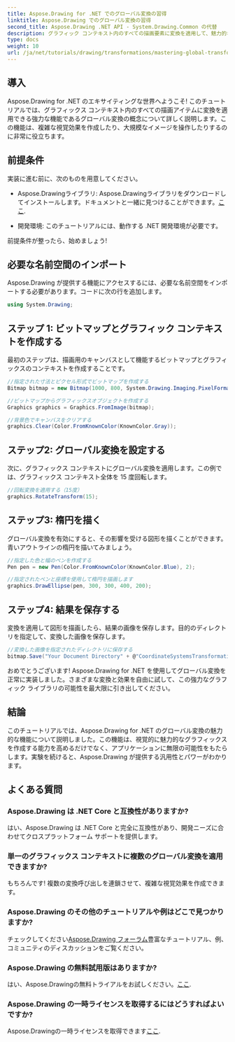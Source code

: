 ```yaml
---
title: Aspose.Drawing for .NET でのグローバル変換の習得
linktitle: Aspose.Drawing でのグローバル変換の習得
second_title: Aspose.Drawing .NET API - System.Drawing.Common の代替
description: グラフィック コンテキスト内のすべての描画要素に変換を適用して、魅力的な視覚効果を作成し、画像を効率的に操作する方法を学習します。
type: docs
weight: 10
url: /ja/net/tutorials/drawing/transformations/mastering-global-transformations/
---
```

## 導入

Aspose.Drawing for .NET のエキサイティングな世界へようこそ! このチュートリアルでは、グラフィックス コンテキスト内のすべての描画アイテムに変換を適用できる強力な機能であるグローバル変換の概念について詳しく説明します。この機能は、複雑な視覚効果を作成したり、大規模なイメージを操作したりするのに非常に役立ちます。

## 前提条件

実装に進む前に、次のものを用意してください。

-  Aspose.Drawingライブラリ: Aspose.Drawingライブラリをダウンロードしてインストールします。ドキュメントと一緒に見つけることができます。[ここ](https://reference.aspose.com/drawing/net/).
  
- 開発環境: このチュートリアルには、動作する .NET 開発環境が必要です。

前提条件が整ったら、始めましょう!

## 必要な名前空間のインポート

Aspose.Drawing が提供する機能にアクセスするには、必要な名前空間をインポートする必要があります。コードに次の行を追加します。

```csharp
using System.Drawing;
```

## ステップ 1: ビットマップとグラフィック コンテキストを作成する

最初のステップは、描画用のキャンバスとして機能するビットマップとグラフィックスのコンテキストを作成することです。

```csharp
//指定された寸法とピクセル形式でビットマップを作成する
Bitmap bitmap = new Bitmap(1000, 800, System.Drawing.Imaging.PixelFormat.Format32bppPArgb);

//ビットマップからグラフィックスオブジェクトを作成する
Graphics graphics = Graphics.FromImage(bitmap);

//背景色でキャンバスをクリアする
graphics.Clear(Color.FromKnownColor(KnownColor.Gray));
```

## ステップ2: グローバル変換を設定する

次に、グラフィックス コンテキストにグローバル変換を適用します。この例では、グラフィックス コンテキスト全体を 15 度回転します。

```csharp
//回転変換を適用する（15度）
graphics.RotateTransform(15);
```

## ステップ3: 楕円を描く

グローバル変換を有効にすると、その影響を受ける図形を描くことができます。青いアウトラインの楕円を描いてみましょう。

```csharp
//指定した色と幅のペンを作成する
Pen pen = new Pen(Color.FromKnownColor(KnownColor.Blue), 2);

//指定されたペンと座標を使用して楕円を描画します
graphics.DrawEllipse(pen, 300, 300, 400, 200);
```

## ステップ4: 結果を保存する

変換を適用して図形を描画したら、結果の画像を保存します。目的のディレクトリを指定して、変換した画像を保存します。

```csharp
//変換した画像を指定されたディレクトリに保存する
bitmap.Save("Your Document Directory" + @"CoordinateSystemsTransformations\GlobalTransformation_out.png");
```

おめでとうございます! Aspose.Drawing for .NET を使用してグローバル変換を正常に実装しました。さまざまな変換と効果を自由に試して、この強力なグラフィック ライブラリの可能性を最大限に引き出してください。

## 結論

このチュートリアルでは、Aspose.Drawing for .NET のグローバル変換の魅力的な機能について説明しました。この機能は、視覚的に魅力的なグラフィックスを作成する能力を高めるだけでなく、アプリケーションに無限の可能性をもたらします。実験を続けると、Aspose.Drawing が提供する汎用性とパワーがわかります。

## よくある質問

### Aspose.Drawing は .NET Core と互換性がありますか?

はい、Aspose.Drawing は .NET Core と完全に互換性があり、開発ニーズに合わせてクロスプラットフォーム サポートを提供します。

### 単一のグラフィックス コンテキストに複数のグローバル変換を適用できますか?

もちろんです! 複数の変換呼び出しを連鎖させて、複雑な視覚効果を作成できます。

### Aspose.Drawing のその他のチュートリアルや例はどこで見つかりますか?

チェックしてください[Aspose.Drawing フォーラム](https://forum.aspose.com/c/diagram/17)豊富なチュートリアル、例、コミュニティのディスカッションをご覧ください。

### Aspose.Drawing の無料試用版はありますか?

はい、Aspose.Drawingの無料トライアルをお試しください。[ここ](https://releases.aspose.com/).

### Aspose.Drawing の一時ライセンスを取得するにはどうすればよいですか?

 Aspose.Drawingの一時ライセンスを取得できます[ここ](https://purchase.conholdate.com/temporary-license/).